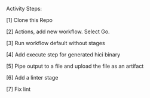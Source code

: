 
Activity Steps: 

  [1] Clone this Repo 

  [2] Actions, add new workflow. Select Go.

  [3] Run workflow default without stages

  [4] Add execute step for generated hici binary

  [5] Pipe output to a file and upload the file as an artifact

  [6] Add a linter stage 

  [7] Fix lint                                          
